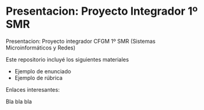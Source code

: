 # Presentacion: Proyecto Integrador 1º SMR
Presentacion: Proyecto integrador CFGM 1º SMR (Sistemas Microinformáticos y Redes)

Este repositorio incluyé los siguientes materiales

* Ejemplo de enunciado
* Ejemplo de rúbrica

Enlaces interesantes:

Bla bla bla
